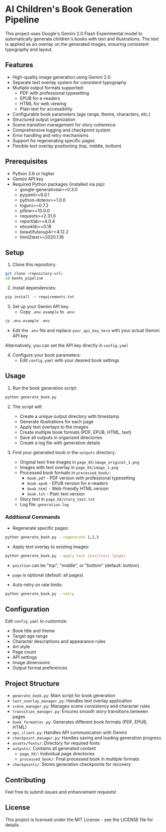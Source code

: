 # AI Children's Book Generation Pipeline

This project uses Google's Gemini 2.0 Flash Experimental model to automatically generate children's books with text and illustrations. The text is applied as an overlay on the generated images, ensuring consistent typography and layout.

## Features

- High-quality image generation using Gemini 2.0
- Separate text overlay system for consistent typography
- Multiple output formats supported:
  - PDF with professional typesetting
  - EPUB for e-readers
  - HTML for web viewing
  - Plain text for accessibility
- Configurable book parameters (age range, theme, characters, etc.)
- Structured output organization
- Scene transition management for story coherence
- Comprehensive logging and checkpoint system
- Error handling and retry mechanisms
- Support for regenerating specific pages
- Flexible text overlay positioning (top, middle, bottom)

## Prerequisites

- Python 3.8 or higher
- Gemini API key
- Required Python packages (installed via pip):
  - google-generativeai>=0.3.0
  - pyyaml>=6.0.1
  - python-dotenv>=1.0.0
  - loguru>=0.7.2
  - pillow>=10.0.0
  - requests>=2.31.0
  - reportlab>=4.0.4
  - ebooklib>=0.18
  - beautifulsoup4>=4.12.2
  - html2text>=2020.1.16

## Setup

1. Clone this repository:

```bash
git clone <repository-url>
cd books_pipeline
```

2. Install dependencies:

```bash
pip install -r requirements.txt
```

3. Set up your Gemini API key:
   - Copy `.env.example` to `.env`:

```bash
cp .env.example .env
```

- Edit the `.env` file and replace `your_api_key_here` with your actual Gemini API key

Alternatively, you can set the API key directly in `config.yaml`

4. Configure your book parameters:
   - Edit `config.yaml` with your desired book settings

## Usage

1. Run the book generation script:

```bash
python generate_book.py
```

2. The script will:

   - Create a unique output directory with timestamp
   - Generate illustrations for each page
   - Apply text overlays to the images
   - Create multiple book formats (PDF, EPUB, HTML, text)
   - Save all outputs in organized directories
   - Create a log file with generation details

3. Find your generated book in the `outputs` directory:
   - Original text-free images in `page_XX/image_original_1.png`
   - Images with text overlay in `page_XX/image_1.png`
   - Processed book formats in `processed_book/`:
     - `book.pdf` - PDF version with professional typesetting
     - `book.epub` - EPUB version for e-readers
     - `book.html` - Web-friendly HTML version
     - `book.txt` - Plain text version
   - Story text in `page_XX/story_text.txt`
   - Log file: `generation.log`

### Additional Commands

- Regenerate specific pages:

```bash
python generate_book.py --regenerate 1,2,3
```

- Apply text overlay to existing images:

```bash
python generate_book.py --apply-text [position] [page]
```

- `position` can be "top", "middle", or "bottom" (default: bottom)
- `page` is optional (default: all pages)

- Auto-retry on rate limits:

```bash
python generate_book.py --retry
```

## Configuration

Edit `config.yaml` to customize:

- Book title and theme
- Target age range
- Character descriptions and appearance rules
- Art style
- Page count
- API settings
- Image dimensions
- Output format preferences

## Project Structure

- `generate_book.py`: Main script for book generation
- `text_overlay_manager.py`: Handles text overlay application
- `scene_manager.py`: Manages scene consistency and character rules
- `transition_manager.py`: Ensures smooth story transitions between pages
- `book_formatter.py`: Generates different book formats (PDF, EPUB, HTML)
- `api_client.py`: Handles API communication with Gemini
- `checkpoint_manager.py`: Handles saving and loading generation progress
- `assets/fonts/`: Directory for required fonts
- `outputs/`: Contains all generated content
  - `page_XX/`: Individual page directories
  - `processed_book/`: Final processed book in multiple formats
- `checkpoints/`: Stores generation checkpoints for recovery

## Contributing

Feel free to submit issues and enhancement requests!

## License

This project is licensed under the MIT License - see the LICENSE file for details.
